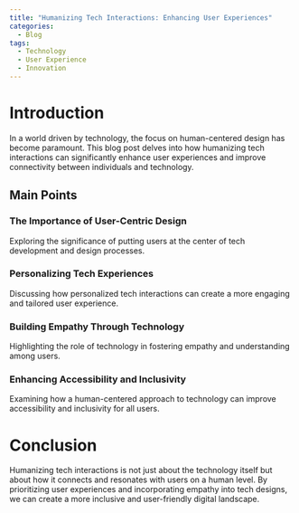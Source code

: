 ```yaml
---
title: "Humanizing Tech Interactions: Enhancing User Experiences"
categories:
  - Blog
tags:
  - Technology
  - User Experience
  - Innovation
---
```


# Introduction
In a world driven by technology, the focus on human-centered design has become paramount. This blog post delves into how humanizing tech interactions can significantly enhance user experiences and improve connectivity between individuals and technology.

## Main Points
### The Importance of User-Centric Design
Exploring the significance of putting users at the center of tech development and design processes.

### Personalizing Tech Experiences
Discussing how personalized tech interactions can create a more engaging and tailored user experience.

### Building Empathy Through Technology
Highlighting the role of technology in fostering empathy and understanding among users.

### Enhancing Accessibility and Inclusivity
Examining how a human-centered approach to technology can improve accessibility and inclusivity for all users.

# Conclusion
Humanizing tech interactions is not just about the technology itself but about how it connects and resonates with users on a human level. By prioritizing user experiences and incorporating empathy into tech designs, we can create a more inclusive and user-friendly digital landscape.
